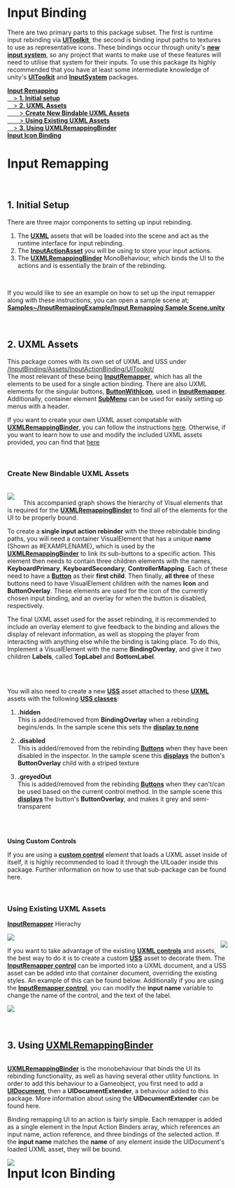 # Input Binding

There are two primary parts to this package subset. The first is runtime input rebinding via 
[**UIToolkit**](https://docs.unity3d.com/Manual/UIElements.html), the second is binding
input paths to textures to use as representative icons. These bindings occur through
unity's [**new input system**](https://docs.unity3d.com/Packages/com.unity.inputsystem@1.8/manual/index.html),
so any project that wants to make use of these features will need to utilise that system
for their inputs. To use this package its highly recommended that you have at least some intermediate knowledge 
of unity's [**UIToolkit**](https://docs.unity3d.com/Manual/UIElements.html) and 
[**InputSystem**](https://docs.unity3d.com/Packages/com.unity.inputsystem@1.8/manual/index.html) packages.

[**Input Remapping**](#input-remapping)\
[&emsp;> **1. Initial setup**](#initial-setup)\
[&emsp;> **2. UXML Assets**](#uxml-assets)\
[&emsp;&emsp;> **Create New Bindable UXML Assets**](#create-new-bindable-uxml-assets)\
[&emsp;&emsp;> **Using Existing UXML Assets**](#using-existing-uxml-assets)\
[&emsp;> **3. Using UXMLRemappingBinder**](#using-uxmlremappingbinder)\
[**Input Icon Binding**](#input-icon-binding)

# Input Remapping
<br>

## 1. Initial Setup


There are three major components to setting up input rebinding.
1. The [**UXML**](https://docs.unity3d.com/Manual/UIE-WritingUXMLTemplate.html) assets that will be loaded into the scene and act
as the runtime interface for input rebinding.
2. The [**InputActionAsset**](https://docs.unity3d.com/Packages/com.unity.inputsystem@0.9/manual/ActionAssets.html) you will
be using to store your input actions.
3. The [**UXMLRemappingBinder**](../InputBinding/Runtime/InputActionBinding/UIDocumentExtensions/UXMLRemmappingBinder.cs) MonoBehaviour,
which binds the UI to the actions and is essentially the brain of the rebinding.
<br>

If you would like to see an example on how to set up the input remapper along with these instructions, you can open a sample scene at;
<br>
[**Samples~/InputRemapingExample/Input Remapping Sample Scene.unity**](../Samples~/InputRemapingExample/)
<br>
<br>
<br>


## 2. UXML Assets
This package comes with its own set of UXML and USS under \
[/InputBinding/Assets/InputActionBinding/UIToolkit/](../InputBinding/Assets/InputActionBinding/UIToolkit/) \
The most relevant of these being [**InputRemapper**](../InputBinding/Assets/InputActionBinding/UIToolkit/VisualTreeAssets/InputRemapper.uxml),
which has all the elements to be used for a single action binding. There are also UXML elements for the singular buttons,
[**ButtonWithIcon**](../InputBinding/Assets/InputActionBinding/UIToolkit/VisualTreeAssets/InputRemapper.uxml),
used in [**InputRemapper**](../InputBinding/Assets/InputActionBinding/UIToolkit/VisualTreeAssets/InputRemapper.uxml).
Additionally, container element [**SubMenu**](../InputBinding/Assets/InputActionBinding/UIToolkit/VisualTreeAssets/SubMenu.uxml) can be
used for easily setting up menus with a header.

If you want to create
your own UXML asset compatable with [**UXMLRemappingBinder**](../InputBinding/Runtime/InputActionBinding/UIDocumentExtensions/UXMLRemmappingBinder.cs),
you can follow the instructions [here](#create-new-bindable-uxml-assets). Otherwise, if you want
to learn how to use and modify the included UXML assets provided, you can find that [here](#using-existing-uxml-assets)

<br>

### Create New Bindable UXML Assets
<br>

<div style="float: left">
<img style="float: left;padding-right: 20px" src="InputBinding/UXMLFlowGraph.png">

This accompanied graph shows the hierarchy of Visual elements that is required for the
[**UXMLRemappingBinder**](../InputBinding/Runtime/InputActionBinding/UIDocumentExtensions/UXMLRemmappingBinder.cs) to find all of the elements for the UI 
to be properly bound.

To create a **single input action rebinder** with the three rebindable binding paths, you will need a container
VisualElement that has a unique **name** (Shown as #EXAMPLENAME),
which is used by the [**UXMLRemappingBinder**](../InputBinding/Runtime/InputActionBinding/UIDocumentExtensions/UXMLRemmappingBinder.cs)
to link its sub-buttons to a specific action. This element then needs to contain three children elements with the
names, **KeyboardPrimary**, **KeyboardSecondary**, **ControllerMapping**. Each of these need to have a 
[**Button**](https://docs.unity3d.com/Manual/UIE-uxml-element-Button.html) as their **first child**.
Then finally, **all three** of these buttons need to have VisualElement children with the names **Icon** and
**ButtonOverlay**. These elements are used for the icon of the currently chosen input binding,
and an overlay for when the button is disabled, respectively.

The final UXML asset used for the asset rebinding, it is recommended to include an overlay element to give feedback to the binding and allows
the display of relevant information, as well as stopping the player from interacting with anything else while the binding is taking place.
To do this, Implement a VisualElement with the name **BindingOverlay**, and give it two children **Labels**, called **TopLabel** and **BottomLabel**.

</div>
&nbsp;
<br>
<br>

You will also need to create a new [**USS**](https://docs.unity3d.com/Manual/UIE-about-uss.html)
asset attached to these [**UXML**](https://docs.unity3d.com/Manual/UIE-WritingUXMLTemplate.html) assets with the following
[**USS classes**](https://docs.unity3d.com/Manual/UIE-USS-Selectors-class.html):

1. **.hidden** \
    This is added/removed from **BindingOverlay** when a rebinding begins/ends. In the sample scene this sets the
    [**display to none**](https://docs.unity3d.com/Manual/UIE-USS-SupportedProperties.html#:~:text=display%3A%20flex%20%7C%20none)

2. **.disabled** \
    This is added/removed from the rebinding [**Buttons**](https://docs.unity3d.com/Manual/UIE-uxml-element-Button.html)
    when they have been disabled in the inspector. In the sample scene this
    [**displays**](https://docs.unity3d.com/Manual/UIE-USS-SupportedProperties.html#:~:text=display%3A%20flex%20%7C%20none)
    the button's **ButtonOverlay** child with a striped texture

2. **.greyedOut** \
    This is added/removed from the rebinding [**Buttons**](https://docs.unity3d.com/Manual/UIE-uxml-element-Button.html)
    when they can't/can be used based on the current control method. In the sample scene this
    [**displays**](https://docs.unity3d.com/Manual/UIE-USS-SupportedProperties.html#:~:text=display%3A%20flex%20%7C%20none)
    the button's **ButtonOverlay**, and makes it grey and semi-transparent
<br>
<br>

**Using Custom Controls**

If you are using a [**custom control**](https://docs.unity3d.com/Manual/UIE-custom-controls.html) element that loads a UXML
asset inside of itself, it is highly recommended to load it through the UILoader inside this package. Further information on how to use
that sub-package can be found here.

<br>

### Using Existing UXML Assets

[**InputRemapper**](../InputBinding/Assets/InputActionBinding/UIToolkit/VisualTreeAssets/InputRemapper.uxml) Hierachy
<div>
<img style="" src="InputBinding/InputRemapperHierarchy.png">
</div>

<div style="float: left">
<img style="float: right;" src="InputBinding/CustomControlPath.png">

If you want to take advantage of the existing [**UXML controls**](https://docs.unity3d.com/Manual/UIE-custom-controls.html)
and assets, the best way to do it is to create a custom [**USS**](https://docs.unity3d.com/Manual/UIE-about-uss.html)
asset to decorate them. The [**InputRemapper control**](../InputBinding/Runtime/InputActionBinding/VisualElements/ButtonRemapperElement.cs)
can be imported into a UXML document, and a USS asset can be added into that container document, overriding the existing
styles. An example of this can be found below. Additionally if you are using the
[**InputRemapper control**](../InputBinding/Runtime/InputActionBinding/VisualElements/ButtonRemapperElement.cs), you can modify the **input name**
variable to change the name of the control, and the text of the label.
</div>

<img style="" src="InputBinding/ClassOverrideExample.png">

<br>
<br>
<br>

## 3. Using [**UXMLRemappingBinder**](../InputBinding/Runtime/InputActionBinding/UIDocumentExtensions/UXMLRemmappingBinder.cs)

<div style="float: left; width: 100%">

[**UXMLRemappingBinder**](../InputBinding/Runtime/InputActionBinding/UIDocumentExtensions/UXMLRemmappingBinder.cs) is the monobehaviour that
binds the UI its rebinding functionality, as well as having several other utility functions. In order to add this behaviour
to a Gameobject, you first need to add a [**UIDocument**](https://docs.unity3d.com/ScriptReference/UIElements.UIDocument.html),
then a **UIDocumentExtender**, a behaviour added to this package. More information about using the **UIDocumentExtender**
can be found here.

Binding remapping UI to an action is fairly simple. Each remapper is added as a single element in the Input Action Binders array,
which references an input name, action reference, and three bindings of the selected action. If the **input name** matches the
**name** of any element inside the UIDocument's loaded UXML asset, they will be bound.

<img src="InputBinding/NameLinking.png">
</div>
<br>

<!--<img style="width: 600px" src="InputBinding/NameLinking.png">-->


<!--![](InputBinding/InspectorExample.png)
![](InputBinding/NameLinking.png)
-->

# Input Icon Binding



